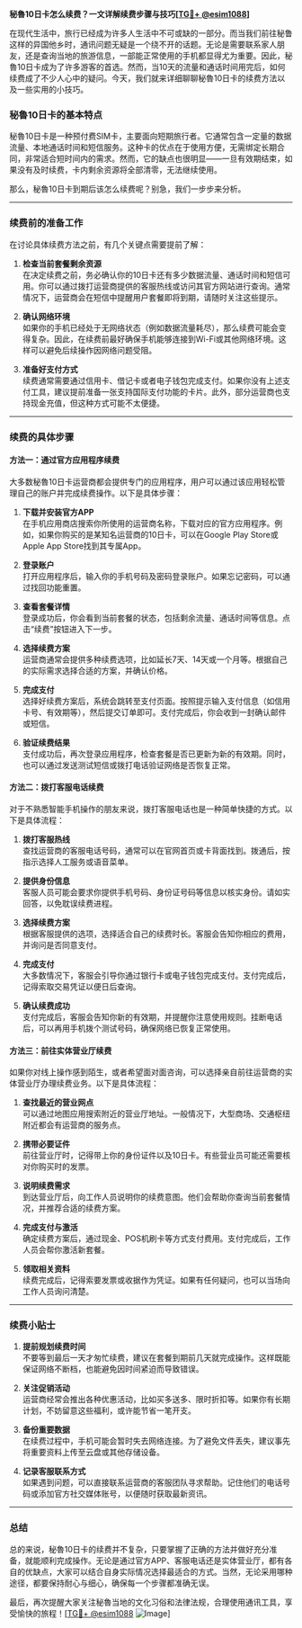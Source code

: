 **秘魯10日卡怎么续费？一文详解续费步骤与技巧[[TG💪+ @esim1088](https://t.me/s/esim1088)]**

在现代生活中，旅行已经成为许多人生活中不可或缺的一部分。而当我们前往秘鲁这样的异国他乡时，通讯问题无疑是一个绕不开的话题。无论是需要联系家人朋友，还是查询当地的旅游信息，一部能正常使用的手机都显得尤为重要。因此，秘魯10日卡成为了许多游客的首选。然而，当10天的流量和通话时间用完后，如何续费成了不少人心中的疑问。今天，我们就来详细聊聊秘魯10日卡的续费方法以及一些实用的小技巧。

### 秘魯10日卡的基本特点

秘魯10日卡是一种预付费SIM卡，主要面向短期旅行者。它通常包含一定量的数据流量、本地通话时间和短信服务。这种卡的优点在于使用方便，无需绑定长期合同，非常适合短时间内的需求。然而，它的缺点也很明显——一旦有效期结束，如果没有及时续费，卡内剩余资源将全部清零，无法继续使用。

那么，秘魯10日卡到期后该怎么续费呢？别急，我们一步步来分析。

---

### 续费前的准备工作

在讨论具体续费方法之前，有几个关键点需要提前了解：

1. **检查当前套餐剩余资源**  
   在决定续费之前，务必确认你的10日卡还有多少数据流量、通话时间和短信可用。你可以通过拨打运营商提供的客服热线或访问其官方网站进行查询。通常情况下，运营商会在短信中提醒用户套餐即将到期，请随时关注这些提示。

2. **确认网络环境**  
   如果你的手机已经处于无网络状态（例如数据流量耗尽），那么续费可能会变得复杂。因此，在续费前最好确保手机能够连接到Wi-Fi或其他网络环境。这样可以避免后续操作因网络问题受阻。

3. **准备好支付方式**  
   续费通常需要通过信用卡、借记卡或者电子钱包完成支付。如果你没有上述支付工具，建议提前准备一张支持国际支付功能的卡片。此外，部分运营商也支持现金充值，但这种方式可能不太便捷。

---

### 续费的具体步骤

#### 方法一：通过官方应用程序续费

大多数秘魯10日卡运营商都会提供专门的应用程序，用户可以通过该应用轻松管理自己的账户并完成续费操作。以下是具体步骤：

1. **下载并安装官方APP**  
   在手机应用商店搜索你所使用的运营商名称，下载对应的官方应用程序。例如，如果你购买的是某知名运营商的10日卡，可以在Google Play Store或Apple App Store找到其专属App。

2. **登录账户**  
   打开应用程序后，输入你的手机号码及密码登录账户。如果忘记密码，可以通过找回功能重置。

3. **查看套餐详情**  
   登录成功后，你会看到当前套餐的状态，包括剩余流量、通话时间等信息。点击“续费”按钮进入下一步。

4. **选择续费方案**  
   运营商通常会提供多种续费选项，比如延长7天、14天或一个月等。根据自己的实际需求选择合适的方案，并确认价格。

5. **完成支付**  
   选择好续费方案后，系统会跳转至支付页面。按照提示输入支付信息（如信用卡号、有效期等），然后提交订单即可。支付完成后，你会收到一封确认邮件或短信。

6. **验证续费结果**  
   支付成功后，再次登录应用程序，检查套餐是否已更新为新的有效期。同时，也可以通过发送测试短信或拨打电话验证网络是否恢复正常。

#### 方法二：拨打客服电话续费

对于不熟悉智能手机操作的朋友来说，拨打客服电话也是一种简单快捷的方式。以下是具体流程：

1. **拨打客服热线**  
   查找运营商的客服电话号码，通常可以在官网首页或卡背面找到。拨通后，按指示选择人工服务或语音菜单。

2. **提供身份信息**  
   客服人员可能会要求你提供手机号码、身份证号码等信息以核实身份。请如实回答，以免耽误续费进程。

3. **选择续费方案**  
   根据客服提供的选项，选择适合自己的续费时长。客服会告知你相应的费用，并询问是否同意支付。

4. **完成支付**  
   大多数情况下，客服会引导你通过银行卡或电子钱包完成支付。支付完成后，记得索取交易凭证以便日后查询。

5. **确认续费成功**  
   支付完成后，客服会告知你新的有效期，并提醒你注意使用规则。挂断电话后，可以再用手机拨个测试号码，确保网络已恢复正常使用。

#### 方法三：前往实体营业厅续费

如果你对线上操作感到陌生，或者希望面对面咨询，可以选择亲自前往运营商的实体营业厅办理续费业务。以下是具体流程：

1. **查找最近的营业网点**  
   可以通过地图应用搜索附近的营业厅地址。一般情况下，大型商场、交通枢纽附近都会有运营商的服务点。

2. **携带必要证件**  
   前往营业厅时，记得带上你的身份证件以及10日卡。有些营业员可能还需要核对你购买时的发票。

3. **说明续费需求**  
   到达营业厅后，向工作人员说明你的续费意图。他们会帮助你查询当前套餐情况，并推荐合适的续费方案。

4. **完成支付与激活**  
   确定续费方案后，通过现金、POS机刷卡等方式支付费用。支付完成后，工作人员会帮你激活新套餐。

5. **领取相关资料**  
   续费完成后，记得索要发票或收据作为凭证。如果有任何疑问，也可以当场向工作人员询问清楚。

---

### 续费小贴士

1. **提前规划续费时间**  
   不要等到最后一天才匆忙续费，建议在套餐到期前几天就完成操作。这样既能保证网络不断档，也能避免因时间紧迫而导致错误。

2. **关注促销活动**  
   运营商经常会推出各种优惠活动，比如买多送多、限时折扣等。如果你有长期计划，不妨留意这些福利，或许能节省一笔开支。

3. **备份重要数据**  
   在续费过程中，手机可能会暂时失去网络连接。为了避免文件丢失，建议事先将重要资料上传至云盘或其他存储设备。

4. **记录客服联系方式**  
   如果遇到问题，可以直接联系运营商的客服团队寻求帮助。记住他们的电话号码或添加官方社交媒体账号，以便随时获取最新资讯。

---

### 总结

总的来说，秘魯10日卡的续费并不复杂，只要掌握了正确的方法并做好充分准备，就能顺利完成操作。无论是通过官方APP、客服电话还是实体营业厅，都有各自的优缺点，大家可以结合自身实际情况选择最适合的方式。当然，无论采用哪种途径，都要保持耐心与细心，确保每一个步骤都准确无误。

最后，再次提醒大家关注秘魯当地的文化习俗和法律法规，合理使用通讯工具，享受愉快的旅程！[[TG💪+ @esim1088](https://t.me/s/esim1088) ![Image](https://i.postimg.cc/4NQfJmqS/Snipaste-2025-05-13-00-14-12.png)]
